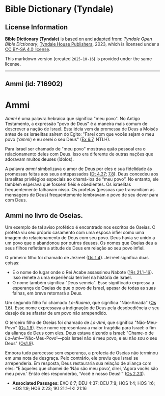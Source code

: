 # Bible Dictionary (Tyndale)

## License Information

**Bible Dictionary (Tyndale)** is based on and adapted from: _Tyndale Open Bible Dictionary_, [Tyndale House Publishers](https://tyndaleopenresources.com/), 2023, which is licensed under a [CC BY-SA 4.0 license](https://creativecommons.org/licenses/by-sa/4.0/legalcode.en).

This markdown version (created `2025-10-16`) is provided under the same license.



--------------------------------

## Ammi (id: 716902)

Ammi
====

*Ammi* é uma palavra hebraica que significa "meu povo". No Antigo Testamento, a expressão "povo de Deus" é a maneira mais comum de descrever a nação de Israel. Esta ideia vem da promessa de Deus a Moisés antes de os israelitas saírem do Egito: "Farei com que vocês sejam o meu povo (*‘ammi*) e eu serei o seu Deus" ([Êx 6\.7](https://ref.ly/Exod6:7), NTLH).

Para Israel ser chamado de "meu povo" mostrava quão pessoal era o relacionamento deles com Deus. Isso era diferente de outras nações que adoravam muitos deuses (ídolos).

A palavra *ammi* simbolizava o amor de Deus por eles e sua fidelidade às promessas feitas aos seus antepassados ([Dt 4\.37](https://ref.ly/Deut4:37); [7\.8](https://ref.ly/Deut7:8)). Deus concedeu aos israelitas privilégios especiais ao chamá\-los de “meu povo”. No entanto, ele também esperava que fossem fiéis e obedientes. Os israelitas frequentemente falhavam nisso. Os profetas (pessoas que transmitiam as mensagens de Deus) frequentemente lembravam o povo de seu dever para com Deus.

Ammi no livro de Oseias.
------------------------

Um exemplo de tal aviso profético é encontrado nos escritos de Oseias. O profeta viu seu próprio casamento com uma esposa infiel como uma imagem do relacionamento de Deus com seu povo. Deus havia se unido a um povo que o abandonou por outros deuses. Os nomes que Oseias deu a seus filhos refletiam a atitude de Deus em relação ao seu povo infiel.

O primeiro filho foi chamado de Jezreel ([Os 1\.4](https://ref.ly/Hos1:4)). Jezreel significa duas coisas:

* É o nome do lugar onde o Rei Acabe assassinou Nabote ([1Rs 21\.1–16](https://ref.ly/1Kgs21:1-1Kgs21:16)). Isso remete a uma experiência terrível na história de Israel.
* O nome também significa "Deus semeia". Esse significado expressa a esperança de Oseias de que o povo de Israel, apesar de todas as suas falhas, em breve retornará a Deus.

Um segundo filho foi chamado *Lo\-Ruama*, que significa "Não\-Amada" ([Os 1\.6](https://ref.ly/Hos1:6)). Esse nome expressava a indignação de Deus pela desobediência e seu desejo de se afastar de um povo não arrependido.

O terceiro filho de Oseias foi chamado de *Lo\-Ami*, que significa "Não\-Meu\-Povo" ([Os 1\.9](https://ref.ly/Hos1:9)). Esse nome representava a maior tragédia para Israel: o fim da aliança de Deus com eles. Deus estava dizendo a Israel: "Chame\-o de *Lo\-Ami*—'Não\-Meu\-Povo'—pois Israel não é meu povo, e eu não sou o seu Deus" ([Os1\.9](https://ref.ly/Hos1:9)).

Embora tudo parecesse sem esperança, a profecia de Oseias não terminou em uma nota de desgraça. Pelo contrário, ele previu que Israel se arrependeria. Em resposta, Deus restauraria sua relação de aliança com eles: “E àqueles que chamei de ‘Não são meu povo’, direi, ‘Agora vocês são meu povo.’ Então eles responderão, ‘Você é nosso Deus!’” ([Os 2\.23](https://ref.ly/Hos2:23)).

* **Associated Passages:** EXO 6:7; DEU 4:37; DEU 7:8; HOS 1:4; HOS 1:6; HOS 1:9; HOS 2:23; 1KI 21:1–1KI 21:16

